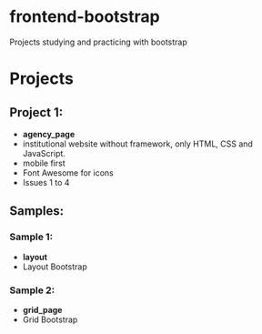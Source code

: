 # frontend-bootstrap
Projects studying and practicing with bootstrap

# Projects

## Project 1:
- **agency_page**
- institutional website without framework, only HTML, CSS and JavaScript.
- mobile first
- Font Awesome for icons
- Issues 1 to 4

## Samples:
### Sample 1:
- **layout**
- Layout Bootstrap

### Sample 2:
- **grid_page**
- Grid Bootstrap